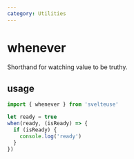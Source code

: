 ```yaml
---
category: Utilities
---
```


# whenever

Shorthand for watching value to be truthy.

## usage

```ts
import { whenever } from 'svelteuse'

let ready = true
when(ready, (isReady) => {
  if (isReady) {
    console.log('ready')
  }
})
```
